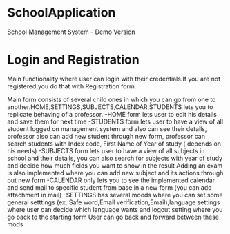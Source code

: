 # SchoolApplication
 

School Management System - Demo Version

# Login and Registration
Main functionality where user can login with their credentials.If you are not registered,you do that with Registration form.


Main form consists of several child ones in which you can go from one to another.HOME,SETTINGS,SUBJECTS,CALENDAR,STUDENTS lets you to replicate behaving of a professor.
-HOME form lets user to edit his details and save them for next time
-STUDENTS form lets user to have a view of all student logged on management system and also can see their details, professor also can add new student through new form,
professor can search students with Index code, First Name of Year of study ( depends on his needs) 
-SUBJECTS form lets user to have a view of all subjects in school and their details, you can also search for subjects with year of study and decide how much fields you want
to show in the result
Adding an exam is also implemented where you can add new subject and its actions through out new form
-CALENDAR only lets you to see the implemented calendar and send mail to specific student from base in a new form (you can add attachment in mail)
-SETTINGS has several moods where you can set some general setttings (ex. Safe word,Email verification,Email),language settings where user can decide which language wants
and logout setting where you go back to the starting form
User can go back and forward between these mods

